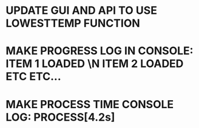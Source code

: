# UPDATE GUI AND API TO USE LOWESTTEMP FUNCTION

# MAKE PROGRESS LOG IN CONSOLE: ITEM 1 LOADED \N ITEM 2 LOADED ETC ETC...

# MAKE PROCESS TIME CONSOLE LOG: PROCESS[4.2s]
